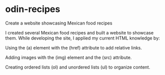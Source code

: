 # odin-recipes

Create a website showcasing Mexican food recipes

I created several Mexican food recipes and built a website to showcase them.
While developing the site, I applied my current HTML knowledge by:

Using the (a) element with the (href) attribute to add relative links.

Adding images with the (img) element and the (src) attribute.

Creating ordered lists (ol) and unordered lists (ul) to organize content.

